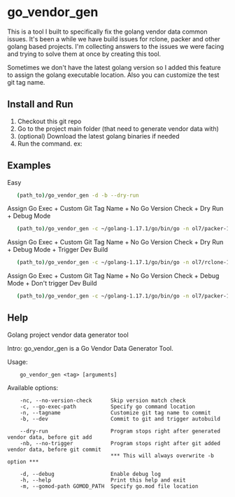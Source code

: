 # go_vendor_gen

This is a tool I built to specifically fix the golang vendor data common issues. It's been a while we have build issues for rclone, packer and other golang based projects. I'm collecting answers to the issues we were facing and trying to solve them at once by creating this tool.

Sometimes we don't have the latest golang version so I added this feature to assign the golang executable location. Also you can customize the test git tag name.

## Install and Run

1. Checkout this git repo
2. Go to the project main folder (that need to generate vendor data with)
3. (optional) Download the latest golang binaries if needed
4. Run the command. ex:


## Examples

Easy
```sh
   (path_to)/go_vendor_gen -d -b --dry-run
```

Assign Go Exec + Custom Git Tag Name + No Go Version Check + Dry Run + Debug Mode
```sh
   (path_to)/go_vendor_gen -c ~/golang-1.17.1/go/bin/go -n ol7/packer-1.7.7-1.0.1-lanstest -nc --dry-run -d
```


Assign Go Exec + Custom Git Tag Name + No Go Version Check + Dry Run + Debug Mode + Trigger Dev Build
```sh
   (path_to)/go_vendor_gen -c ~/golang-1.17.1/go/bin/go -n ol7/rclone-1.56.2-1.0.1-lanstest -nc --dry-run -d -b
```

Assign Go Exec + Custom Git Tag Name + No Go Version Check + Debug Mode + Don't trigger Dev Build
```sh
   (path_to)/go_vendor_gen -c ~/golang-1.17.1/go/bin/go -n ol7/packer-1.7.7-1.0.1-lanstest -nc -d -nb
```


## Help

Golang project vendor data generator tool

Intro:
        go_vendor_gen is a Go Vendor Data Generator Tool.

Usage: 

        go_vendor_gen <tag> [arguments]

Available options:

        -nc, --no-version-check      Skip version match check
        -c, --go-exec-path           Specify go command location
        -n, --tagname                Customize git tag name to commit
        -b, --dev                    Commit to git and trigger autobuild

        --dry-run                    Program stops right after generated vendor data, before git add
        -nb, --no-trigger            Program stops right after git added vendor data, before git commit
                                     *** This will always overwrite -b option ***

        -d, --debug                  Enable debug log
        -h, --help                   Print this help and exit
        -m, --gomod-path GOMOD_PATH  Specify go.mod file location
